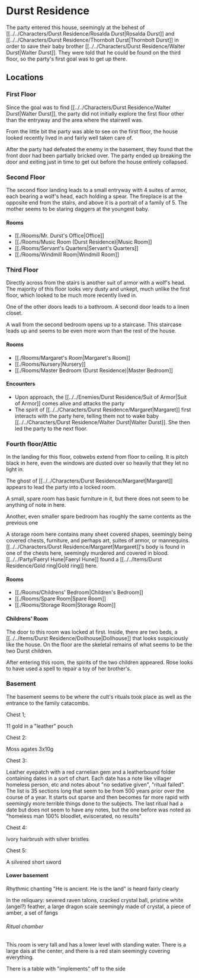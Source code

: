 # Durst Residence
The party entered this house, seemingly at the behest of [[../../Characters/Durst Residence/Rosalda Durst|Rosalda Durst]] and [[../../Characters/Durst Residence/Thornbolt Durst|Thornbolt Durst]] in order to save their baby brother [[../../Characters/Durst Residence/Walter Durst|Walter Durst]]. They were told that he could be found on the third floor, so the party's first goal was to get up there.

## Locations
### First Floor
Since the goal was to find [[../../Characters/Durst Residence/Walter Durst|Walter Durst]], the party did not initially explore the first floor other than the entryway and the area where the stairwell was.

From the little bit the party was able to see on the first floor, the house looked recently lived in and fairly well taken care of.

After the party had defeated the enemy in the basement, they found that the front door had been partially bricked over. The party ended up breaking the door and exiting just in time to get out before the house entirely collapsed.

### Second Floor
The second floor landing leads to a small entryway with 4 suites of armor, each bearing a wolf's head, each holding a spear. The fireplace is at the opposite end from the stairs, and above it is a portrait of a family of 5. The mother seems to be staring daggers at the youngest baby.

#### Rooms

- [[./Rooms/Mr. Durst's Office|Office]]
- [[./Rooms/Music Room (Durst Residence)|Music Room]]
- [[./Rooms/Servant's Quarters|Servant's Quarters]]
- [[./Rooms/Windmill Room|Windmill Room]]

### Third Floor
Directly across from the stairs is another suit of armor with a wolf's head. The majority of this floor looks very dusty and unkept, much unlike the first floor, which looked to be much more recently lived in.

One of the other doors leads to a bathroom. A second door leads to a linen closet.

A wall from the second bedroom opens up to a staircase. This staircase leads up and seems to be even more worn than the rest of the house.

#### Rooms
- [[./Rooms/Margaret's Room|Margaret's Room]]
- [[./Rooms/Nursery|Nursery]]
- [[./Rooms/Master Bedroom (Durst Residence)|Master Bedroom]]

#### Encounters
- Upon approach, the [[../../Enemies/Durst Residence/Suit of Armor|Suit of Armor]] comes alive and attacks the party
- The spirit of [[../../Characters/Durst Residence/Margaret|Margaret]] first interacts with the party here, telling them not to wake baby [[../../Characters/Durst Residence/Walter Durst|Walter Durst]]. She then led the party to the next floor.

### Fourth floor/Attic

In the landing for this floor, cobwebs extend from floor to ceiling. It is pitch black in here, even the windows are dusted over so heavily that they let no light in.

The ghost of [[../../Characters/Durst Residence/Margaret|Margaret]] appears to lead the party into a locked room.

A small, spare room has basic furniture in it, but there does not seem to be anything of note in here.

Another, even smaller spare bedroom has roughly the same contents as the previous one

A storage room here contains many sheet covered shapes, seemingly being covered chests, furniture, and perhaps art, suites of armor, or mannequins. [[../../Characters/Durst Residence/Margaret|Margaret]]'s body is found in one of the chests here, seemingly murdered and covered in blood. [[../../Party/Faeryl Hune|Faeryl Hune]] found a [[../../Items/Durst Residence/Gold ring|Gold ring]] here.

#### Rooms
- [[./Rooms/Childrens' Bedroom|Children's Bedroom]]
- [[./Rooms/Spare Room|Spare Room]]
- [[./Rooms/Storage Room|Storage Room]]

#### Childrens' Room

The door to this room was locked at first. Inside, there are two beds, a [[../../Items/Durst Residence/Dollhouse|Dollhouse]] that looks suspiciously like the house. On the floor are the skeletal remains of what seems to be the two Durst children.

After entering this room, the spirits of the two children appeared. Rose looks to have used a spell to repair a toy of her brother's.

### Basement
The basement seems to be where the cult's rituals took place as well as the entrance to the family catacombs. 

Chest 1;

11 gold in a "leather" pouch

Chest 2:

Moss agates 3x10g

Chest 3:

Leather eyepatch with a red carnelian gem and a leatherbound folder containing dates in a sort of chart. Each date has a note like villager homeless person, etc and notes about "no sedative given", "ritual failed". The list is 35 sections long that seem to be from 500 years prior over the course of a year. It starts out sparse and then becomes far more rapid with seemingly more terrible things done to the subjects. The last ritual had a date but does not seem to have any notes, but the one before was noted as "homeless man 100% bloodlet, eviscerated, no results"

Chest 4:

Ivory hairbrush with silver bristles

Chest 5:

A silvered short sword

#### Lower basement

Rhythmic chanting "He is ancient. He is the land" is heard fairly clearly

In the reliquary: severed raven talons, cracked crystal ball, pristine white (angel?) feather, a large dragon scale seemingly made of crystal, a piece of amber, a set of fangs

###### Ritual chamber
This room is very tall and has a lower level with standing water. There is a large dais at the center, and there is a red stain seemingly covering everything.

There is a table with "implements" off to the side